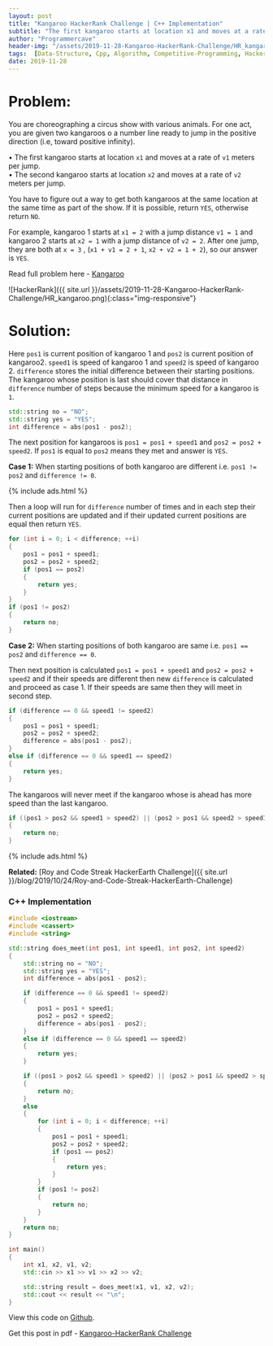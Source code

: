 ```yaml
---
layout: post
title: "Kangaroo HackerRank Challenge | C++ Implementation"
subtitle: "The first kangaroo starts at location x1 and moves at a rate of v1 meters per jump. The second kangaroo starts at location x2 and moves at a rate of v2 meters per jump. You have to figure out a way to get both kangaroos at the same location at the same time as part of the show. If it is possible, return YES, otherwise return NO."
author: "Programmercave"
header-img: "/assets/2019-11-28-Kangaroo-HackerRank-Challenge/HR_kangaroo.png"
tags:  [Data-Structure, Cpp, Algorithm, Competitive-Programming, Hackerrank]
date: 2019-11-28
---
```


<h1>Problem:</h1>

You are choreographing a circus show with various animals. For one act, you are given two kangaroos o a number line ready to jump in the positive direction (i.e, toward positive infinity).
 
• The first kangaroo starts at location `x1` and moves at a rate of `v1` meters per jump. <br/>
• The second kangaroo starts at location `x2` and moves at a rate of `v2` meters per jump. 

You have to figure out a way to get both kangaroos at the same location at the same time as part of the show. If it is possible, return `YES`, otherwise return `NO`.

For example, kangaroo 1 starts at `x1 = 2` with a jump distance `v1 = 1` and kangaroo 2 starts at `x2 = 1` with a jump distance of `v2 = 2`. After one jump, they are both at `x = 3` , (`x1 + v1 = 2 + 1`, `x2 + v2 = 1 + 2`), so our answer is `YES`.

Read full problem here - [Kangaroo](https://www.hackerrank.com/challenges/kangaroo/problem)

![HackerRank]({{ site.url }}/assets/2019-11-28-Kangaroo-HackerRank-Challenge/HR_kangaroo.png){:class="img-responsive"}

<h1>Solution:</h1>

Here `pos1` is current position of kangaroo 1 and `pos2` is current position of kangaroo2. `speed1` is speed of kangaroo 1 and `speed2` is speed of kangaroo 2. `difference` stores the initial difference between their starting positions. The kangaroo whose position is last should cover that distance in `difference` number of steps because the minimum speed for a kangaroo is `1`.

```cpp
std::string no = "NO";
std::string yes = "YES";
int difference = abs(pos1 - pos2);
```

The next position for kangaroos is `pos1 = pos1 + speed1` and `pos2 = pos2 + speed2`. If `pos1` is equal to `pos2` means they met and answer is `YES`.

**Case 1:** When starting positions of both kangaroo are different i.e. `pos1 != pos2` and `difference != 0`.


{% include ads.html %}<br/>


Then a loop will run for `difference` number of times and in each step their current positions are updated and if their updated current positions are equal then return `YES`. 

```cpp
for (int i = 0; i < difference; ++i)
{
	pos1 = pos1 + speed1;
	pos2 = pos2 + speed2;
	if (pos1 == pos2)
	{
		return yes;
	}
}
if (pos1 != pos2)
{
	return no;
}
```

**Case 2:** When starting positions of both kangaroo are same i.e. `pos1 == pos2` and `difference == 0`.

Then next position is calculated `pos1 = pos1 + speed1` and `pos2 = pos2 + speed2` and if their speeds are different then new `difference` is calculated and proceed as case 1. If their speeds are same then they will meet in second step.

```cpp
if (difference == 0 && speed1 != speed2)
{
	pos1 = pos1 + speed1;
	pos2 = pos2 + speed2;
	difference = abs(pos1 - pos2);
}
else if (difference == 0 && speed1 == speed2)
{
	return yes;
}
```

The kangaroos will never meet if the kangaroo whose is ahead has more speed than the last kangaroo.

```cpp
if ((pos1 > pos2 && speed1 > speed2) || (pos2 > pos1 && speed2 > speed1))
{
	return no; 
}
```

{% include ads.html %}<br/>


**Related:** [Roy and Code Streak HackerEarth Challenge]({{ site.url }}/blog/2019/10/24/Roy-and-Code-Streak-HackerEarth-Challenge)

<h3>C++ Implementation</h3>

```cpp
#include <iostream>
#include <cassert>
#include <string>

std::string does_meet(int pos1, int speed1, int pos2, int speed2)
{
	std::string no = "NO";
	std::string yes = "YES";
	int difference = abs(pos1 - pos2);

	if (difference == 0 && speed1 != speed2)
	{
		pos1 = pos1 + speed1;
		pos2 = pos2 + speed2;
		difference = abs(pos1 - pos2);
	}
	else if (difference == 0 && speed1 == speed2)
	{
		return yes;
	}

	if ((pos1 > pos2 && speed1 > speed2) || (pos2 > pos1 && speed2 > speed1))
	{
		return no; 
	}
	else
	{
		for (int i = 0; i < difference; ++i)
		{
			pos1 = pos1 + speed1;
			pos2 = pos2 + speed2;
			if (pos1 == pos2)
			{
				return yes;
			}
		}
		if (pos1 != pos2)
		{
			return no;
		}
	}
	return no;
}

int main()
{
	int x1, x2, v1, v2;
	std::cin >> x1 >> v1 >> x2 >> v2;

	std::string result = does_meet(x1, v1, x2, v2);
	std::cout << result << "\n";
}
```

View this code on [Github](https://github.com/{{site.github_username}}/Competitive-Programming/blob/master/Hackerrank/Kangaroo.cpp).

Get this post in pdf - [Kangaroo-HackerRank Challenge](https://www.file-up.org/i5ox5ezsejq7)




